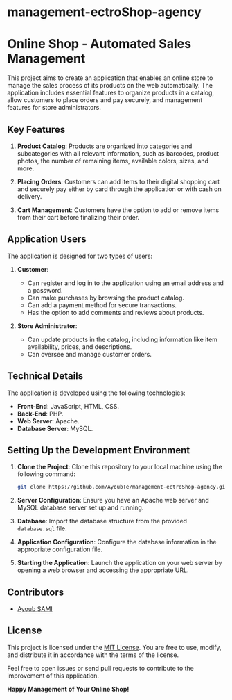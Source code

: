 # management-ectroShop-agency
# Online Shop - Automated Sales Management

This project aims to create an application that enables an online store to manage the sales process of its products on the web automatically. The application includes essential features to organize products in a catalog, allow customers to place orders and pay securely, and management features for store administrators.

## Key Features

1. **Product Catalog**: Products are organized into categories and subcategories with all relevant information, such as barcodes, product photos, the number of remaining items, available colors, sizes, and more.

2. **Placing Orders**: Customers can add items to their digital shopping cart and securely pay either by card through the application or with cash on delivery.

3. **Cart Management**: Customers have the option to add or remove items from their cart before finalizing their order.

## Application Users

The application is designed for two types of users:

1. **Customer**:
   - Can register and log in to the application using an email address and a password.
   - Can make purchases by browsing the product catalog.
   - Can add a payment method for secure transactions.
   - Has the option to add comments and reviews about products.

2. **Store Administrator**:
   - Can update products in the catalog, including information like item availability, prices, and descriptions.
   - Can oversee and manage customer orders.

## Technical Details

The application is developed using the following technologies:

- **Front-End**: JavaScript, HTML, CSS.
- **Back-End**: PHP.
- **Web Server**: Apache.
- **Database Server**: MySQL.

## Setting Up the Development Environment

1. **Clone the Project**: Clone this repository to your local machine using the following command:

   ```bash
   git clone https://github.com/AyoubTe/management-ectroShop-agency.git
   ```

2. **Server Configuration**: Ensure you have an Apache web server and MySQL database server set up and running.

3. **Database**: Import the database structure from the provided `database.sql` file.

4. **Application Configuration**: Configure the database information in the appropriate configuration file.

5. **Starting the Application**: Launch the application on your web server by opening a web browser and accessing the appropriate URL.

## Contributors

- [Ayoub SAMI](https://github.com/AyoubTe)


## License

This project is licensed under the [MIT License](LICENSE.md). You are free to use, modify, and distribute it in accordance with the terms of the license.

Feel free to open issues or send pull requests to contribute to the improvement of this application.

**Happy Management of Your Online Shop!**

